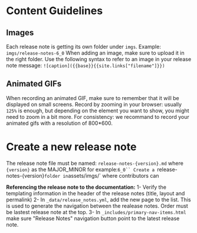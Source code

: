 # Content Guidelines
## Images
Each release note is getting its own folder under `imgs`. Example: `imgs/release-notes-6_0` 
When adding an image, make sure to upload it in the right folder.
Use the following syntax to refer to an image in your release note message:
`![caption]({{base}}{{site.links["filename"]}})`

## Animated GIFs
When recording an animated GIF, make sure to remember that it will be displayed on small screens. Record by zooming in your browser: usually `125%` is enough, but depending on the element you want to show, you might need to zoom in a bit more.
For consistency: we recommand to record your animated gifs with a resolution of 800*600.

# Create a new release note
The release note file must be named: `release-notes-{version}.md` where `{version}` as the MAJOR_MINOR for example:`6_0``
Create a `release-notes-{version}` folder in `assets/imgs/` where contributors can 

**Referencing the release note to the documentation:**
1- Verify the templating information in the header of the release notes (title, layout and permalink)
2- In `_data/release_notes.yml`, add the new page to the list. This is used to generate the navigation between the realease notes. Order must be lastest release note at the top.
3- In `_includes/primary-nav-items.html` make sure "Release Notes" navigation button point to the latest release note.
